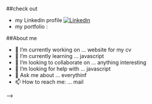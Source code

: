 ##check out 

- my Linkedin profile              [![Linkedin](https://img.shields.io/badge/-LinkedIn-blue?style=flat&logo=Linkedin&logoColor=white)](https://www.linkedin.com/in/matteo-cischele-2b01b51b5/)
- my portfolio : 

##About me

- 🔭 I’m currently working on ... website for my cv   
- 🌱 I’m currently learning ... javascript
- 👯 I’m looking to collaborate on ... anything interesting
- 🤔 I’m looking for help with ... javascript
- 💬 Ask me about ... everythinf
- 📫 How to reach me: ... mail 

-->
